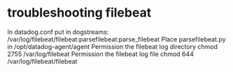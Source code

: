 # troubleshooting filebeat

In datadog.conf put in dogstreams: /var/log/filebeat/filebeat:parsefilebeat:parse_filebeat
Place parsefilebeat.py in /opt/datadog-agent/agent
Permission the filebeat log directory chmod 2755 /var/log/filebeat
Permission the filebeat log file chmod 644 /var/log/filebeat/filebeat
